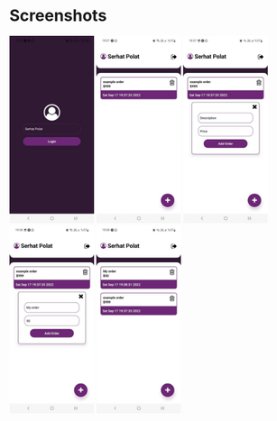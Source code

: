 <h1>Screenshots</h1>

<img src="screenshots/ss1.jpg" width="150px">
<img src="screenshots/ss2.jpg" width="150px">
<img src="screenshots/ss3.jpg" width="150px">
<img src="screenshots/ss4.jpg" width="150px">
<img src="screenshots/ss5.jpg" width="150px">
